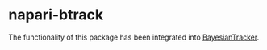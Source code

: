 # napari-btrack

The functionality of this package has been integrated into [BayesianTracker](https://github.com/quantumjot/BayesianTracker).
